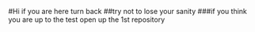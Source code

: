 #Hi if you are here turn back
##try not to lose your sanity 
###if you think you are up to the test open up the 1st repository
<!---
MRGDSC/MRGDSC is a ✨ special ✨ repository because its `README.md` (this file) appears on your GitHub profile.
You can click the Preview link to take a look at your changes.
--->
